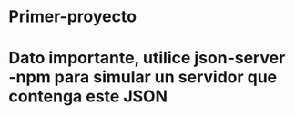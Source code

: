 # Primer-proyecto
# Dato importante, utilice json-server -npm para simular un servidor que contenga este JSON
